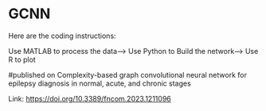 # GCNN


Here are the coding instructions:

Use MATLAB to process the data-->
Use Python to Build the network-->
Use R to plot

#published on
Complexity-based graph convolutional neural network for epilepsy diagnosis in normal, acute, and chronic stages

Link: https://doi.org/10.3389/fncom.2023.1211096

